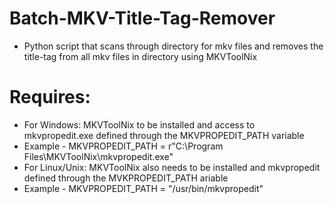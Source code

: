 # Batch-MKV-Title-Tag-Remover
- Python script that scans through directory for mkv files and removes the title-tag from all mkv files in directory using MKVToolNix
# Requires:
- For Windows: MKVToolNix to be installed and access to mkvpropedit.exe defined through the MKVPROPEDIT_PATH variable
- Example - MKVPROPEDIT_PATH = r"C:\Program Files\MKVToolNix\mkvpropedit.exe"
- For Linux/Unix: MKVToolNix also needs to be installed and mkvpropedit defined through the MVKPROPEDIT_PATH ariable
- Example - MKVPROPEDIT_PATH = "/usr/bin/mkvpropedit"
